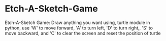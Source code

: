 # Etch-A-Sketch-Game
Etch-A-Sketch Game: Draw anything you want using, turtle module in python, use 'W' to move forward, 'A' to turn left, 'D' to turn right,, 'S' to move backward, and 'C' to clear the screen and reset the position of turtle
